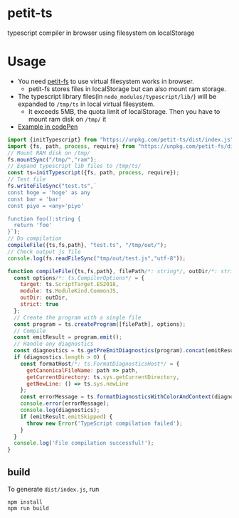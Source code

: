 # petit-ts
typescript compiler in browser using filesystem on localStorage

# Usage

- You need [petit-fs](https://www.npmjs.com/package/petit-fs) to use virtual filesystem works in browser.
  - petit-fs stores files in localStorage but can also mount ram storage.
- The typescript library files(in `node_modules/typescript/lib/`) will be expanded to `/tmp/ts` in local virtual  filesystem. 
  - It exceeds 5MB, the quota limit of localStorage. Then you have to mount ram disk on `/tmp/` it 
- [Example in codePen](https://codepen.io/hoge1e3/pen/KwPWpMV)
~~~js
import {initTypescript} from "https://unpkg.com/petit-ts/dist/index.js";
import {fs, path, process, require} from "https://unpkg.com/petit-fs/dist/index.js";
// Mount RAM disk on /tmp/
fs.mountSync("/tmp/","ram");
// Expand typescript lib files to /tmp/ts/
const ts=initTypescript({fs, path, process, require});
// Test file
fs.writeFileSync("test.ts",`
const hoge = 'hoge' as any
const bar = 'bar'
const piyo = <any>'piyo'

function foo():string {
  return 'foo'
}`);
// Do compilation
compileFile({ts,fs,path}, "test.ts", "/tmp/out/");
// Check output js file
console.log(fs.readFileSync("tmp/out/test.js","utf-8"));

function compileFile({ts,fs,path}, filePath/*: string*/, outDir/*: string*/) {
  const options/*: ts.CompilerOptions*/ = {
    target: ts.ScriptTarget.ES2018,
    module: ts.ModuleKind.CommonJS,
    outDir: outDir,
    strict: true
  };
  // Create the program with a single file
  const program = ts.createProgram([filePath], options);
  // Compile
  const emitResult = program.emit();
  // Handle any diagnostics
  const diagnostics = ts.getPreEmitDiagnostics(program).concat(emitResult.diagnostics);
  if (diagnostics.length > 0) {
    const formatHost/*: ts.FormatDiagnosticsHost*/ = {
      getCanonicalFileName: path => path,
      getCurrentDirectory: ts.sys.getCurrentDirectory,
      getNewLine: () => ts.sys.newLine
    };
    const errorMessage = ts.formatDiagnosticsWithColorAndContext(diagnostics, formatHost);
    console.error(errorMessage);
    console.log(diagnostics);
    if (emitResult.emitSkipped) {
      throw new Error('TypeScript compilation failed');
    }
  }
  console.log('File compilation successful!');
}
~~~

## build

To generate `dist/index.js`, run
~~~
npm install
npm run build
~~~